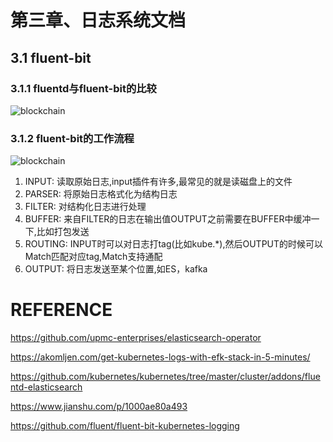 # 第三章、日志系统文档

## 3.1 fluent-bit
### 3.1.1 fluentd与fluent-bit的比较
![blockchain](https://github.com/solomonlinux/kubernetes_cluster/blob/master/images/fluentd-fluent-bit.png "fluentd与fluent-bit比较")

### 3.1.2 fluent-bit的工作流程
![blockchain](https://github.com/solomonlinux/kubernetes_cluster/blob/master/images/fluent-bit-workflow.png "fluent-bit工作流")
1. INPUT: 读取原始日志,input插件有许多,最常见的就是读磁盘上的文件
2. PARSER: 将原始日志格式化为结构日志
3. FILTER: 对结构化日志进行处理
4. BUFFER: 来自FILTER的日志在输出值OUTPUT之前需要在BUFFER中缓冲一下,比如打包发送
5. ROUTING: INPUT时可以对日志打tag(比如kube.*),然后OUTPUT的时候可以Match匹配对应tag,Match支持通配
6. OUTPUT: 将日志发送至某个位置,如ES，kafka






# REFERENCE
https://github.com/upmc-enterprises/elasticsearch-operator

https://akomljen.com/get-kubernetes-logs-with-efk-stack-in-5-minutes/

https://github.com/kubernetes/kubernetes/tree/master/cluster/addons/fluentd-elasticsearch

https://www.jianshu.com/p/1000ae80a493

https://github.com/fluent/fluent-bit-kubernetes-logging
